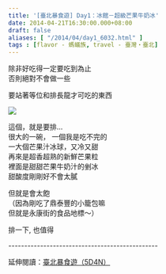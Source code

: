 ```yaml
---
title: '[臺北暴食遊] Day1：冰館－超級芒果牛奶冰'
date: 2014-04-21T16:30:00.000+08:00
draft: false
aliases: [ "/2014/04/day1_6032.html" ]
tags : [flavor - 螞蟻族, travel - 臺灣・臺北]
---
```


除非好吃得一定要吃到為止  
否則絕對不會做一些  

要站著等位和排長龍才可吃的東西  

![](/images/taipei1c.jpg)

這個，就是要排...  
很大的一碗， 一個我是吃不完的  
一大個芒果汁冰球，又冷又甜  
再來是超香超熟的新鮮芒果粒  
裡面是甜甜芒果牛奶汁的剉冰  
甜酸度剛剛好不會太膩

但就是會太飽    
（因為剛吃了鼎泰豐的小籠包嘛  
但就是永康街的食品地標～）  
  
排一下, 也值得  
  
\-----------------------------------------------  
  
延伸閱讀：[臺北暴食遊（5D4N）](https://hidie.net/taipei5d4n/)
